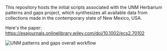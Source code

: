 This repository hosts the initial scripts associated with the UNM Herbarium patterns and gaps project, which synthesizes all available data from collections made in the contemporary state of New Mexico, USA. 

Here's the paper: https://esajournals.onlinelibrary.wiley.com/doi/10.1002/ecs2.70102

![UNM patterns and gaps overall workflow](https://github.com/EMLgit/herbarium-patterns-and-gaps/assets/6519075/bf90e086-f339-42a6-9481-b88bace5ae1e)
